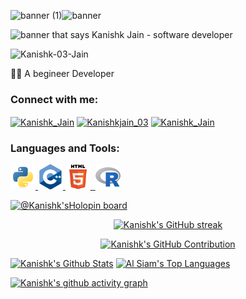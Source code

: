 ![banner (1)](https://github.com/Kanishk-03-Jain/KanishkJain/blob/main/banner.jpg)![banner](https://github.com/Kanishk-03-Jain/Kanishk-03-Jain/assets/142713282/c3b5f83a-4bc0-41ff-962d-db5efff3fe5e)

<!--<img align="right" alt="coding" width="400" src="https://github.com/Kanishk-03-Jain/KanishkJain/blob/main/banner.jpg">-->
<img src="https://github.com/Kanishk-03-Jain/KanishkJain/blob/main/banner.jpg" alt="banner that says Kanishk Jain - software developer">
<p align="left"> <img src="https://komarev.com/ghpvc/?username=Kanishk-03-Jain&label=Profile%20views&color=0e75b6&style=flat" alt="Kanishk-03-Jain" /> </p>

👨‍💻 A begineer Developer
<!--- 👨‍💻 A huge AI ML and Cloud Enthusiast 

- ⚡ Front End Web developer and into Open Source
  
- 👩‍💻 LFX Mentee'23 at [Hyperledger](https://www.hyperledger.org/)-->


<h3 align="left">Connect with me:</h3>
<p align="left">
<a href="www.linkedin.com/in/kanishk-jain-8a6b31288" target="blank"><img align="center" src="https://raw.githubusercontent.com/rahuldkjain/github-profile-readme-generator/master/src/images/icons/Social/linked-in-alt.svg" alt="Kanishk_Jain" height="30" width="40" /></a>
<a href="https://www.instagram.com/kanishkjain_03/" target="blank"><img align="center" src="https://raw.githubusercontent.com/rahuldkjain/github-profile-readme-generator/master/src/images/icons/Social/instagram.svg" alt="Kanishkjain_03" height="30" width="40" /></a>
<a href="https://twitter.com/KANISHK_JAIN_" target="blank"><img align="center" src="https://raw.githubusercontent.com/rahuldkjain/github-profile-readme-generator/master/src/images/icons/Social/twitter.svg" alt="Kanishk_Jain" height="30" width="40" /></a>


<h3 align="left">Languages and Tools:</h3>
<p align="left"> <a href="https://www.python.org/" target="_blank" rel="noreferrer"> <img src="https://raw.githubusercontent.com/devicons/devicon/master/icons/python/python-original.svg" alt="python" width="40" height="40"/> </a> <a href="https://www.w3schools.com/cpp/" target="_blank" rel="noreferrer"> <img src="https://raw.githubusercontent.com/devicons/devicon/master/icons/cplusplus/cplusplus-original.svg" alt="cplusplus" width="40" <!--height="40"/> </a> <!--<a href="https://www.w3schools.com/css/" target="_blank" rel="noreferrer"> <img src="https://raw.githubusercontent.com/devicons/devicon/master/icons/css3/css3-original-wordmark.svg" alt="css3" width="40" height="40"/> </a>--> <a href="https://www.w3.org/html/" target="_blank" rel="noreferrer"> <img src="https://raw.githubusercontent.com/devicons/devicon/master/icons/html5/html5-original-wordmark.svg" alt="html5" width="40" height="40"/> <!--</a> <a href="https://www.java.com" target="_blank" rel="noreferrer"> <img src="https://raw.githubusercontent.com/devicons/devicon/master/icons/react/react-original.svg" alt="java" width="40" height="40"/> </a> <a href="https://developer.mozilla.org/en-US/docs/Web/JavaScript" target="_blank" rel="noreferrer"> <img src="https://raw.githubusercontent.com/devicons/devicon/master/icons/javascript/javascript-original.svg" alt="javascript" width="40" height="40"/> </a> <a href="https://www.mathworks.com/" target="_blank" rel="noreferrer"> <img src="https://upload.wikimedia.org/wikipedia/commons/2/21/Matlab_Logo.png" alt="matlab" width="40" height="40"/> </a>--> <a href="https://www.mysql.com/" target="_blank" rel="noreferrer"> <img height="40"/> </a> <a href="https://https://www.r-project.org/about.html" target="_blank" rel="noreferrer"> 
<img src="https://raw.githubusercontent.com/devicons/devicon/master/icons/r/r-original.svg" alt="r" width="40" height="40"/> </a> <a href="https://developer.mozilla.org/en-US/docs/Web/JavaScript" target="_blank" rel="noreferrer">

[![@Kanishk'sHolopin board](https://holopin.me/kanishk03jain)](https://holopin.io/@kanishk03jain)


<p align="center">
  <a href="https://github.com/Kanishk-03-Jain">
    <img src="https://github-readme-streak-stats.herokuapp.com/?user=Kanishk-03-Jain&theme=radical&border=7F3FBF&background=0D1117" alt="Kanishk's GitHub streak"/>
  </a>
</p>

<p align="center">
  <a href="https://github.com/Kanishk-03-Jain">
    <img src="https://github-profile-summary-cards.vercel.app/api/cards/profile-details?username=Kanishk-03-Jain&theme=radical" alt="Kanishk's GitHub Contribution"/>
  </a>
</p>

<a> 
    <a href="https://github.com/Kanishk-03-Jain"><img alt="Kanishk's Github Stats" src="https://denvercoder1-github-readme-stats.vercel.app/api?username=Kanishk-03-Jain&show_icons=true&count_private=true&theme=react&border_color=7F3FBF&bg_color=0D1117&title_color=F85D7F&icon_color=F8D866" height="192px" width="49.5%"/></a>
  <a href="https://github.com/Kanishk-03-Jain"><img alt="Al Siam's Top Languages" src="https://denvercoder1-github-readme-stats.vercel.app/api/top-langs/?username=Kanishk-03-Jain&langs_count=8&layout=compact&theme=react&border_color=7F3FBF&bg_color=0D1117&title_color=F85D7F&icon_color=F8D866" height="192px" width="49.5%"/></a>
  <br/>
</a>


[![Kanishk's github activity graph](https://github-readme-activity-graph.vercel.app/graph?username=Kanishk-03-Jain&bg_color=030203&color=ff00ee&line=e605d7&point=d7e1cc&area=true&hide_border=true)](https://github.com/ashutosh00710/github-readme-activity-graph)


<!--
**Kanishk-03-Jain/Kanishk-03-Jain** is a ✨ _special_ ✨ repository because its `README.md` (this file) appears on your GitHub profile.

Here are some ideas to get you started:

- 🔭 I’m currently working on ...
- 🌱 I’m currently learning ...
- 👯 I’m looking to collaborate on ...
- 🤔 I’m looking for help with ...
- 💬 Ask me about ...
- 📫 How to reach me: ...
- 😄 Pronouns: ...
- ⚡ Fun fact: ...
-->
